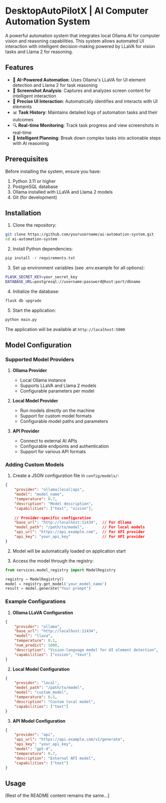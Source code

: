 # DesktopAutoPilotX | AI Computer Automation System

A powerful automation system that integrates local Ollama AI for computer vision and reasoning capabilities. This system allows automated UI interaction with intelligent decision-making powered by LLaVA for vision tasks and Llama 2 for reasoning.

## Features

- 🤖 **AI-Powered Automation**: Uses Ollama's LLaVA for UI element detection and Llama 2 for task reasoning
- 📸 **Screenshot Analysis**: Captures and analyzes screen content for intelligent interaction
- 🎯 **Precise UI Interaction**: Automatically identifies and interacts with UI elements
- 📊 **Task History**: Maintains detailed logs of automation tasks and their outcomes
- 🔍 **Real-time Monitoring**: Track task progress and view screenshots in real-time
- 🧠 **Intelligent Planning**: Break down complex tasks into actionable steps with AI reasoning

## Prerequisites

Before installing the system, ensure you have:

1. Python 3.11 or higher
2. PostgreSQL database
3. Ollama installed with LLaVA and Llama 2 models
4. Git (for development)

## Installation

1. Clone the repository:
```bash
git clone https://github.com/yourusername/ai-automation-system.git
cd ai-automation-system
```

2. Install Python dependencies:
```bash
pip install -r requirements.txt
```

3. Set up environment variables (see .env.example for all options):
```bash
FLASK_SECRET_KEY=your_secret_key
DATABASE_URL=postgresql://username:password@host:port/dbname
```

4. Initialize the database:
```bash
flask db upgrade
```

5. Start the application:
```bash
python main.py
```

The application will be available at `http://localhost:5000`

## Model Configuration

### Supported Model Providers

1. **Ollama Provider**
   - Local Ollama instance
   - Supports LLaVA and Llama 2 models
   - Configurable parameters per model

2. **Local Model Provider**
   - Run models directly on the machine
   - Support for custom model formats
   - Configurable model paths and parameters

3. **API Provider**
   - Connect to external AI APIs
   - Configurable endpoints and authentication
   - Support for various API formats

### Adding Custom Models

1. Create a JSON configuration file in `config/models/`:

```json
{
    "provider": "ollama|local|api",
    "model": "model_name",
    "temperature": 0.7,
    "description": "Model description",
    "capabilities": ["text", "vision"],
    
    // Provider-specific configuration
    "base_url": "http://localhost:11434",  // For Ollama
    "model_path": "/path/to/model",        // For local models
    "api_url": "https://api.example.com",  // For API provider
    "api_key": "your_api_key"              // For API provider
}
```

2. Model will be automatically loaded on application start

3. Access the model through the registry:
```python
from services.model_registry import ModelRegistry

registry = ModelRegistry()
model = registry.get_model('your_model_name')
result = model.generate("Your prompt")
```

### Example Configurations

1. **Ollama LLaVA Configuration**
```json
{
    "provider": "ollama",
    "base_url": "http://localhost:11434",
    "model": "llava",
    "temperature": 0.1,
    "num_predict": 1000,
    "description": "Vision-language model for UI element detection",
    "capabilities": ["vision", "text"]
}
```

2. **Local Model Configuration**
```json
{
    "provider": "local",
    "model_path": "/path/to/model",
    "model": "custom_model",
    "temperature": 0.5,
    "description": "Custom local model",
    "capabilities": ["text"]
}
```

3. **API Model Configuration**
```json
{
    "provider": "api",
    "api_url": "https://api.example.com/v1/generate",
    "api_key": "your_api_key",
    "model": "gpt-4",
    "temperature": 0.7,
    "description": "External API model",
    "capabilities": ["text"]
}
```

## Usage

[Rest of the README content remains the same...]
